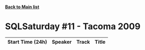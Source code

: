 #### [Back to Main list](index.md)
# SQLSaturday #11 - Tacoma 2009
Start Time (24h)|Speaker|Track|Title
---|---|---|---
